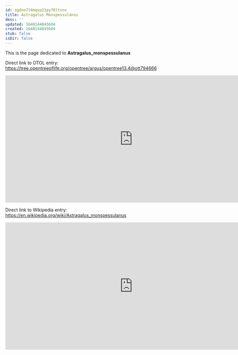 ```yaml
---
id: ogdno714mqxp21py76ltsnv
title: Astragalus Monspessulanus
desc: ''
updated: 1648144045604
created: 1648144045604
stub: false
isDir: false
---
```

This is the page dedicated to **Astragalus_monspessulanus**


Direct link to OTOL entry: https://tree.opentreeoflife.org/opentree/argus/opentree13.4@ott794666



<html>
    <body>
    <iframe src="https://tree.opentreeoflife.org/opentree/argus/opentree13.4@ott794666"
    width="800" height="400" frameborder="0" allowfullscreen> </iframe>
    </body>
</html>
    


Direct link to Wikipedia entry: https://en.wikipedia.org/wiki/Astragalus_monspessulanus



<html>
    <body>
    <iframe src="https://en.wikipedia.org/wiki/Astragalus_monspessulanus"
    width="800" height="400" frameborder="0" allowfullscreen> </iframe>
    </body>
</html>
    
